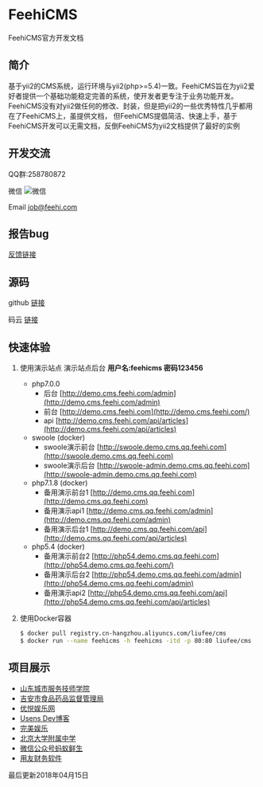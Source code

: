 # FeehiCMS
FeehiCMS官方开发文档


简介
-------
基于yii2的CMS系统，运行环境与yii2(php>=5.4)一致。FeehiCMS旨在为yii2爱好者提供一个基础功能稳定完善的系统，使开发者更专注于业务功能开发。
FeehiCMS没有对yii2做任何的修改、封装，但是把yii2的一些优秀特性几乎都用在了FeehiCMS上，虽提供文档，
但FeehiCMS提倡简洁、快速上手，基于FeehiCMS开发可以无需文档，反倒FeehiCMS为yii2文档提供了最好的实例


开发交流
-------
QQ群:258780872

微信 ![微信](http://img-1251086492.cosgz.myqcloud.com/github/wechat.png)

Email job@feehi.com


报告bug
-------
[反馈链接](http://www.github.com/liufee/cms/issues)


源码
-------
github [链接](https://github.com/liufee/cms/ "github") 

码云 [链接](https://gitee.com/liufee/cms "gitee") 


快速体验
----------------
1. 使用演示站点
演示站点后台   **用户名:feehicms 密码123456**
      * php7.0.0
        * 后台 [http://demo.cms.feehi.com/admin](http://demo.cms.feehi.com/admin)
        * 前台 [http://demo.cms.feehi.com](http://demo.cms.feehi.com/)
        * api [http://demo.cms.feehi.com/api/articles](http://demo.cms.feehi.com/api/articles)
      * swoole (docker)
        * swoole演示前台 [http://swoole.demo.cms.qq.feehi.com](http://swoole.demo.cms.qq.feehi.com)
        * swoole演示后台 [http://swoole-admin.demo.cms.qq.feehi.com](http://swoole-admin.demo.cms.qq.feehi.com)
      * php7.1.8 (docker)
        * 备用演示前台1 [http://demo.cms.qq.feehi.com](http://demo.cms.qq.feehi.com)
        * 备用演示api1 [http://demo.cms.qq.feehi.com/admin](http://demo.cms.qq.feehi.com/admin)
        * 备用演示后台1 [http://demo.cms.qq.feehi.com/api](http://demo.cms.qq.feehi.com/api/articles)
      * php5.4 (docker)
        * 备用演示前台2 [http://php54.demo.cms.qq.feehi.com](http://php54.demo.cms.qq.feehi.com/)
        * 备用演示后台2 [http://php54.demo.cms.qq.feehi.com/admin](http://php54.demo.cms.qq.feehi.com/admin)
        * 备用演示api2 [http://php54.demo.cms.qq.feehi.com/api](http://php54.demo.cms.qq.feehi.com/api/articles)
      
2. 使用Docker容器
    ```bash
    $ docker pull registry.cn-hangzhou.aliyuncs.com/liufee/cms
    $ docker run --name feehicms -h feehicms -itd -p 80:80 liufee/cms
    ```
   
   
项目展示
------------
* [山东城市服务技师学院](http://www.sdcc.edu.cn/)
* [吉安市食品药品监督管理局](http://www.jamsda.gov.cn/)
* [优悦娱乐网](http://www.qqyouyue.com/)  
* [Usens Dev博客](http://dev.usensinc.com/)  
* [完美娱乐](http://www.qqwanmei.com/)  
* [北京大学附属中学](http://group-ht.pkuschool.edu.cn/)  
* [微信公众号蚂蚁鲜生](http://www.chijidun.com/) 
* [用友财务软件](http://www.myyonyou.cn/) 
   
最后更新2018年04月15日